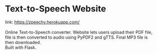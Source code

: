 # Text-to-Speech Website
link: https://zpeechy.herokuapp.com/<br><br>
Online Text-to-Speech converter. Website lets users upload their PDF file, file is then converted to audio using PyPDF2 and gTTS. Final MP3 file is then downloaded.<br>
Built with Flask.
